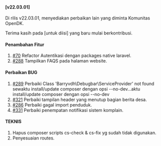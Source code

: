 #### [v22.03.01]

Di rilis v22.03.01, menyediakan perbaikan lain yang diminta Komunitas OpenDK.

Terima kasih pada [untuk diisi] yang baru mulai berkontribusi.

#### Penambahan Fitur
1. [#70](https://github.com/OpenSID/OpenDK/issues/70) Refactor Autentikasi dengan packages native laravel.
2. [#288](https://github.com/OpenSID/OpenDK/issues/288) Tampilkan FAQS pada halaman website.

#### Perbaikan BUG
1. [#289](https://github.com/OpenSID/OpenDK/issues/289) Perbaiki Class 'Barryvdh\Debugbar\ServiceProvider' not found sewaktu install/update composer dengan opsi --no-dev…aktu install/update composer dengan opsi --no-dev
2. [#321](https://github.com/OpenSID/OpenDK/issues/321) Perbaiki tampilan header yang menutup bagian berita desa.
3. [#286](https://github.com/OpenSID/OpenDK/issues/286) Perbaiki gagal import penduduk.
4. [#331](https://github.com/OpenSID/OpenDK/issues/331) Perbaiki penempatan notifikasi sistem komplain.

#### TEKNIS
1. Hapus composer scripts cs-check & cs-fix yg sudah tidak digunakan.
2. Penyesuaian routes.
